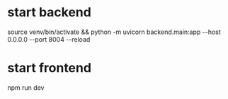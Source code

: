 # start backend

source venv/bin/activate && python -m uvicorn backend.main:app --host 0.0.0.0 --port 8004 --reload

# start frontend

npm run dev